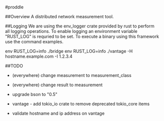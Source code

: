 #proddle

##Overview
A distributed network measurement tool.

##Logging
We are using the env_logger crate provided by rust to perform
all logging operations. To enable logging an environment
variable "RUST_LOG" is requried to be set. To execute a
binary using this framework use the command examples.

env RUST_LOG=info ./bridge
env RUST_LOG=info ./vantage -H hostname.example.com -I 1.2.3.4

##TODO
- (everywhere) change measurement to measurement_class
- (everywhere) change result to measurement
- upgrade bson to "0.5"
- vantage - add tokio_io crate to remove deprecated tokio_core items

- validate hostname and ip address on vantage
